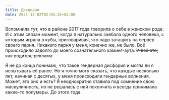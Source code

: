 ```yaml
---
title: Дисфория
date: 2021-12-02T02:03:31+02:00
---
```


Вспомнила тут, что в районе 2017 года говорила о себе в женском роде. И с этим связан момент, когда я натурально заебала одного человека, с которым играла в кубы, приговаривая, что надо затащить на сервер своего парня. Никакого парня у меня, конечно же, не было. Всё происходило задолго до моего сознательного каминг-аута. ~~И всё это, как водится, реклама.~~

Я не до конца понимаю, что такое гендерная дисфория и могла ли я испытывать её ранее. Но я точно могу сказать, что каждые несколько лет, начиная с десятых, у меня происходили гендерные волнения. Может, это оно и есть? Я неоднократно ставила под сомнение свою маскулинность, но не решалась с ней покончить и всегда принимала какие-то полумеры. До этого года. 
